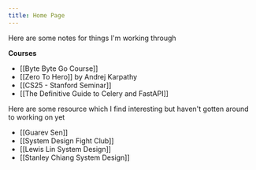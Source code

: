 ```yaml
---
title: Home Page
---
```


Here are some notes for things I'm working through

**Courses**

- [[Byte Byte Go Course]]
- [[Zero To Hero]] by Andrej Karpathy
- [[CS25 - Stanford Seminar]]
- [[The Definitive Guide to Celery and FastAPI]]

Here are some resource which I find interesting but haven't gotten around to working on yet

- [[Guarev Sen]]
- [[System Design Fight Club]]
- [[Lewis Lin System Design]]
- [[Stanley Chiang System Design]]